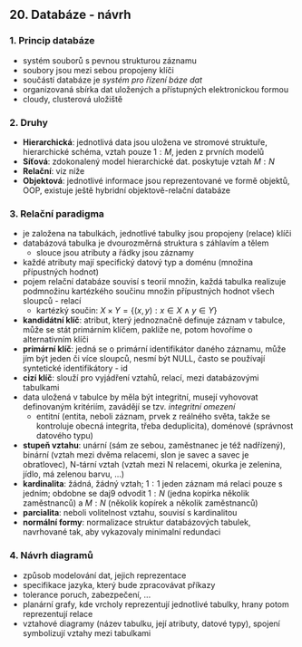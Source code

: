 ## 20. Databáze - návrh

### 1. Princip databáze

- systém souborů s pevnou strukturou záznamu
- soubory jsou mezi sebou propojeny klíči
- součástí databáze je *systém pro řízení báze dat*
- organizovaná sbírka dat uložených a přístupných elektronickou formou
- cloudy, clusterová uložiště

### 2. Druhy

- **Hierarchická**: jednotlivá data jsou uložena ve stromové struktuře, hierarchické schéma, vztah pouze $1:M$, jeden z prvních modelů
- **Síťová**: zdokonalený model hierarchické dat. poskytuje vztah $M:N$
- **Relační**: viz níže
- **Objektová**: jednotlivé informace jsou reprezentované ve formě objektů, OOP, existuje ještě hybridní objektově-relační databáze

### 3. Relační paradigma

- je založena na tabulkách, jednotlivé tabulky jsou propojeny (relace) klíči
- databázová tabulka je dvourozměrná struktura s záhlavím a tělem
	- slouce jsou atributy a řádky jsou záznamy
- každé atributy mají specifický datový typ a doménu (množina přípustných hodnot)
- pojem relační databáze souvisí s teorií množin, každá tabulka realizuje podmnožinu kartézkého součinu množin přípustných hodnot všech sloupců - relací
	- kartézký součin: $X \times Y = \{(x,y): x\in X\land y\in Y\}$
- **kandidátní klíč**: atribut, který jednoznačně definuje záznam v tabulce, může se stát primárním klíčem, pakliže ne, potom hovoříme o alternativním klíči
- **primární klíč**: jedná se o primární identifikátor daného záznamu, může jím být jeden či více sloupců, nesmí být NULL, často se používají syntetické identifikátory - id
- **cizí klíč**: slouží pro vyjádření vztahů, relací, mezi databázovými tabulkami
- data uložená v tabulce by měla být integritní, musejí vyhovovat definovaným kritériím, zavádějí se tzv. *integritní omezení*
	- entitní (entita, neboli záznam, prvek z reálného světa, takže se kontroluje obecná integrita, třeba deduplicita), doménové (správnost datového typu)
- **stupeň vztahu**: unární (sám ze sebou, zaměstnanec je též nadřízený), binární (vztah mezi dvěma relacemi, slon je savec a savec je obratlovec), N-tární vztah (vztah mezi N relacemi, okurka je zelenina, jídlo, má zelenou barvu, ...)
- **kardinalita**: žádná, žádný vztah; $1:1$ jeden záznam má relaci pouze s jedním; obdobne se daj9 odvodit $1:N$ (jedna kopírka několik zaměstnanců) a $M:N$ (několik kopírek a několik zaměstnanců)
- **parcialita**: neboli volitelnost vztahu, souvisí s kardinalitou
- **normální formy**: normalizace struktur databázových tabulek, navrhované tak, aby vykazovaly minimalní redundaci

### 4. Návrh diagramů

- způsob modelování dat, jejich reprezentace
- specifikace jazyka, který bude zpracovávat příkazy
- tolerance poruch, zabezpečení, ...
- planární grafy, kde vrcholy reprezentují jednotlivé tabulky, hrany potom reprezentují relace
- vztahové diagramy (název tabulku, její atributy, datové typy), spojení symbolizují vztahy mezi tabulkami